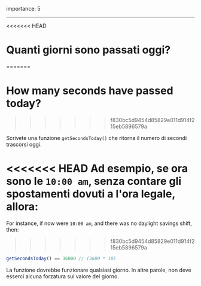 importance: 5

---

<<<<<<< HEAD
# Quanti giorni sono passati oggi?
=======
# How many seconds have passed today?
>>>>>>> f830bc5d9454d85829e011d914f215eb5896579a

Scrivete una funzione `getSecondsToday()` che ritorna il numero di secondi trascorsi oggi.

<<<<<<< HEAD
Ad esempio, se ora sono le `10:00 am`, senza contare gli spostamenti dovuti a l'ora legale, allora:
=======
For instance, if now were `10:00 am`, and there was no daylight savings shift, then:
>>>>>>> f830bc5d9454d85829e011d914f215eb5896579a

```js
getSecondsToday() == 36000 // (3600 * 10)
```

La funzione dovrebbe funzionare qualsiasi giorno. In altre parole, non deve esserci alcuna forzatura sul valore del giorno.
